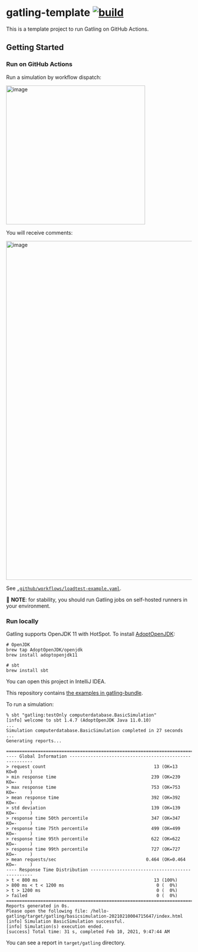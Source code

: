 # gatling-template [![build](https://github.com/int128/hello-gatling/actions/workflows/build.yaml/badge.svg)](https://github.com/int128/hello-gatling/actions/workflows/build.yaml)

This is a template project to run Gatling on GitHub Actions.


## Getting Started

### Run on GitHub Actions

Run a simulation by workflow dispatch:

<img width="377" alt="image" src="https://user-images.githubusercontent.com/321266/226104473-72dcbd57-c9c8-48cb-ac11-3290e348bef3.png">

You will receive comments:

<img width="920" alt="image" src="https://user-images.githubusercontent.com/321266/226104428-dbcc9b94-966d-46f3-ba71-9c9ffc540582.png">

See [`.github/workflows/loadtest-example.yaml`](.github/workflows/loadtest-example.yaml).

:memo: **NOTE**: for stability, you should run Gatling jobs on self-hosted runners in your environment.


### Run locally

Gatling supports OpenJDK 11 with HotSpot.
To install [AdoptOpenJDK](https://adoptopenjdk.net):

```shell
# OpenJDK
brew tap AdoptOpenJDK/openjdk
brew install adoptopenjdk11

# sbt
brew install sbt
```

You can open this project in IntelliJ IDEA.

This repository contains [the examples in gatling-bundle](https://github.com/gatling/gatling/blob/master/gatling-bundle/src/main/scala/computerdatabase/).

To run a simulation:

```console
% sbt "gatling:testOnly computerdatabase.BasicSimulation"
[info] welcome to sbt 1.4.7 (AdoptOpenJDK Java 11.0.10)
...
Simulation computerdatabase.BasicSimulation completed in 27 seconds
...
Generating reports...

================================================================================
---- Global Information --------------------------------------------------------
> request count                                         13 (OK=13     KO=0     )
> min response time                                    239 (OK=239    KO=-     )
> max response time                                    753 (OK=753    KO=-     )
> mean response time                                   392 (OK=392    KO=-     )
> std deviation                                        139 (OK=139    KO=-     )
> response time 50th percentile                        347 (OK=347    KO=-     )
> response time 75th percentile                        499 (OK=499    KO=-     )
> response time 95th percentile                        622 (OK=622    KO=-     )
> response time 99th percentile                        727 (OK=727    KO=-     )
> mean requests/sec                                  0.464 (OK=0.464  KO=-     )
---- Response Time Distribution ------------------------------------------------
> t < 800 ms                                            13 (100%)
> 800 ms < t < 1200 ms                                   0 (  0%)
> t > 1200 ms                                            0 (  0%)
> failed                                                 0 (  0%)
================================================================================
Reports generated in 0s.
Please open the following file: /hello-gatling/target/gatling/basicsimulation-20210210004715647/index.html
[info] Simulation BasicSimulation successful.
[info] Simulation(s) execution ended.
[success] Total time: 31 s, completed Feb 10, 2021, 9:47:44 AM
```

You can see a report in `target/gatling` directory.
